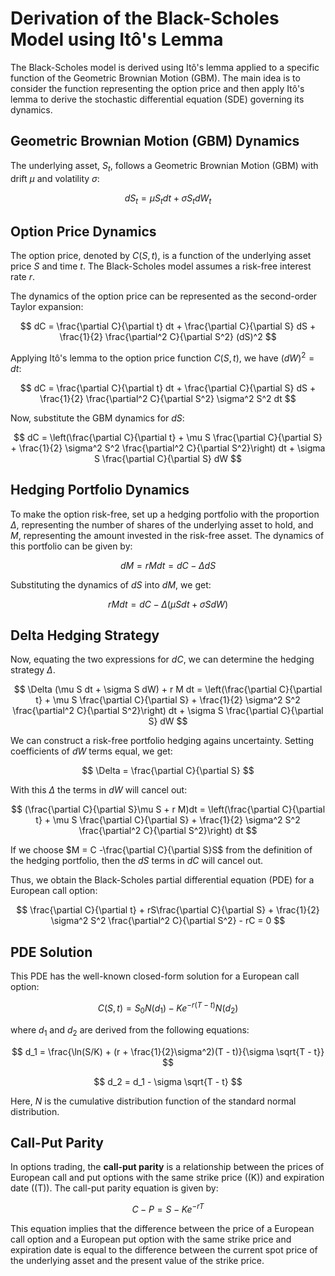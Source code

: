 # Derivation of the Black-Scholes Model using Itô's Lemma

The Black-Scholes model is derived using Itô's lemma applied to a specific function of the Geometric Brownian Motion (GBM). The main idea is to consider the function representing the option price and then apply Itô's lemma to derive the stochastic differential equation (SDE) governing its dynamics.

## Geometric Brownian Motion (GBM) Dynamics

The underlying asset, $S_t$, follows a Geometric Brownian Motion (GBM) with drift $\mu$ and volatility $\sigma$:

$$
dS_t = \mu S_t dt + \sigma S_t dW_t
$$

## Option Price Dynamics

The option price, denoted by $C(S, t)$, is a function of the underlying asset price $S$ and time $t$. The Black-Scholes model assumes a risk-free interest rate $r$.

The dynamics of the option price can be represented as the second-order Taylor expansion:

$$
dC = \frac{\partial C}{\partial t} dt + \frac{\partial C}{\partial S} dS + \frac{1}{2} \frac{\partial^2 C}{\partial S^2} (dS)^2
$$

Applying Itô's lemma to the option price function $C(S, t)$, we have $(dW)^2=dt$:

$$
dC = \frac{\partial C}{\partial t} dt + \frac{\partial C}{\partial S} dS + \frac{1}{2} \frac{\partial^2 C}{\partial S^2} \sigma^2 S^2 dt
$$

Now, substitute the GBM dynamics for $dS$:

$$
dC = \left(\frac{\partial C}{\partial t} + \mu S \frac{\partial C}{\partial S} + \frac{1}{2} \sigma^2 S^2 \frac{\partial^2 C}{\partial S^2}\right) dt + \sigma S \frac{\partial C}{\partial S} dW
$$

## Hedging Portfolio Dynamics

To make the option risk-free, set up a hedging portfolio with the proportion $\Delta$, representing the number of shares of the underlying asset to hold, and $M$, representing the amount invested in the risk-free asset. The dynamics of this portfolio can be given by:

$$
dM =  r M dt = dC - \Delta dS
$$

Substituting the dynamics of $dS$ into $dM$, we get:

$$
r M dt = dC - \Delta (\mu S dt + \sigma S dW)
$$

## Delta Hedging Strategy

Now, equating the two expressions for $dC$, we can determine the hedging strategy $\Delta$. 

$$
\Delta (\mu S dt + \sigma S dW) + r M dt = \left(\frac{\partial C}{\partial t} + \mu S \frac{\partial C}{\partial S} + \frac{1}{2} \sigma^2 S^2 \frac{\partial^2 C}{\partial S^2}\right) dt + \sigma S \frac{\partial C}{\partial S} dW
$$

We can construct a risk-free portfolio hedging agains uncertainty. Setting coefficients of $dW$ terms equal, we get:

$$
\Delta = \frac{\partial C}{\partial S}
$$

With this $\Delta$ the terms in $dW$ will cancel out:

$$
(\frac{\partial C}{\partial S}\mu S + r M)dt = \left(\frac{\partial C}{\partial t} + \mu S \frac{\partial C}{\partial S} + \frac{1}{2} \sigma^2 S^2 \frac{\partial^2 C}{\partial S^2}\right) dt
$$

If we choose $M = C -\frac{\partial C}{\partial S}S$ from the definition of the hedging portfolio, then the $dS$ terms in $dC$ will cancel out.

Thus, we obtain the Black-Scholes partial differential equation (PDE) for a European call option:

$$
\frac{\partial C}{\partial t} + rS\frac{\partial C}{\partial S} + \frac{1}{2} \sigma^2 S^2 \frac{\partial^2 C}{\partial S^2} - rC = 0
$$

## PDE Solution

This PDE has the well-known closed-form solution for a European call option:

$$
C(S, t) = S_0 N(d_1) - Ke^{-r(T - t)} N(d_2)
$$

where $d_1$ and $d_2$ are derived from the following equations:

$$
d_1 = \frac{\ln(S/K) + (r + \frac{1}{2}\sigma^2)(T - t)}{\sigma \sqrt{T - t}}
$$

$$
d_2 = d_1 - \sigma \sqrt{T - t}
$$

Here, $N$ is the cumulative distribution function of the standard normal distribution.

## Call-Put Parity

In options trading, the **call-put parity** is a relationship between the prices of European call and put options with the same strike price (\(K\)) and expiration date (\(T\)). The call-put parity equation is given by:

$$
C - P = S - Ke^{-rT}
$$

This equation implies that the difference between the price of a European call option and a European put option with the same strike price and expiration date is equal to the difference between the current spot price of the underlying asset and the present value of the strike price.

